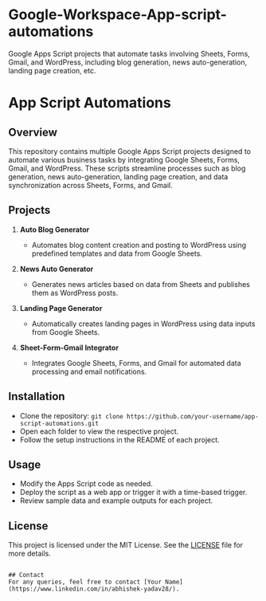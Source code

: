 # Google-Workspace-App-script-automations
Google Apps Script projects that automate tasks involving Sheets, Forms, Gmail, and WordPress, including blog generation, news auto-generation, landing page creation, etc.
# App Script Automations

## Overview
This repository contains multiple Google Apps Script projects designed to automate various business tasks by integrating Google Sheets, Forms, Gmail, and WordPress. These scripts streamline processes such as blog generation, news auto-generation, landing page creation, and data synchronization across Sheets, Forms, and Gmail.

## Projects
1. **Auto Blog Generator**
   - Automates blog content creation and posting to WordPress using predefined templates and data from Google Sheets.

2. **News Auto Generator**
   - Generates news articles based on data from Sheets and publishes them as WordPress posts.

3. **Landing Page Generator**
   - Automatically creates landing pages in WordPress using data inputs from Google Sheets.

4. **Sheet-Form-Gmail Integrator**
   - Integrates Google Sheets, Forms, and Gmail for automated data processing and email notifications.

## Installation
- Clone the repository: `git clone https://github.com/your-username/app-script-automations.git`
- Open each folder to view the respective project.
- Follow the setup instructions in the README of each project.

## Usage
- Modify the Apps Script code as needed.
- Deploy the script as a web app or trigger it with a time-based trigger.
- Review sample data and example outputs for each project.

## License
This project is licensed under the MIT License. See the [LICENSE](LICENSE) file for more details.

```

## Contact
For any queries, feel free to contact [Your Name](https://www.linkedin.com/in/abhishek-yadav28/).
